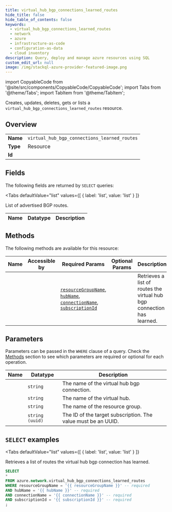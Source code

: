 ```yaml
--- 
title: virtual_hub_bgp_connections_learned_routes
hide_title: false
hide_table_of_contents: false
keywords:
  - virtual_hub_bgp_connections_learned_routes
  - network
  - azure
  - infrastructure-as-code
  - configuration-as-data
  - cloud inventory
description: Query, deploy and manage azure resources using SQL
custom_edit_url: null
image: /img/stackql-azure-provider-featured-image.png
---
```


import CopyableCode from '@site/src/components/CopyableCode/CopyableCode';
import Tabs from '@theme/Tabs';
import TabItem from '@theme/TabItem';

Creates, updates, deletes, gets or lists a <code>virtual_hub_bgp_connections_learned_routes</code> resource.

## Overview
<table><tbody>
<tr><td><b>Name</b></td><td><code>virtual_hub_bgp_connections_learned_routes</code></td></tr>
<tr><td><b>Type</b></td><td>Resource</td></tr>
<tr><td><b>Id</b></td><td><CopyableCode code="azure.network.virtual_hub_bgp_connections_learned_routes" /></td></tr>
</tbody></table>

## Fields

The following fields are returned by `SELECT` queries:

<Tabs
    defaultValue="list"
    values={[
        { label: 'list', value: 'list' }
    ]}
>
<TabItem value="list">

List of advertised BGP routes.

<table>
<thead>
    <tr>
    <th>Name</th>
    <th>Datatype</th>
    <th>Description</th>
    </tr>
</thead>
<tbody>
</tbody>
</table>
</TabItem>
</Tabs>

## Methods

The following methods are available for this resource:

<table>
<thead>
    <tr>
    <th>Name</th>
    <th>Accessible by</th>
    <th>Required Params</th>
    <th>Optional Params</th>
    <th>Description</th>
    </tr>
</thead>
<tbody>
<tr>
    <td><a href="#list"><CopyableCode code="list" /></a></td>
    <td><CopyableCode code="select" /></td>
    <td><a href="#parameter-resourceGroupName"><code>resourceGroupName</code></a>, <a href="#parameter-hubName"><code>hubName</code></a>, <a href="#parameter-connectionName"><code>connectionName</code></a>, <a href="#parameter-subscriptionId"><code>subscriptionId</code></a></td>
    <td></td>
    <td>Retrieves a list of routes the virtual hub bgp connection has learned.</td>
</tr>
</tbody>
</table>

## Parameters

Parameters can be passed in the `WHERE` clause of a query. Check the [Methods](#methods) section to see which parameters are required or optional for each operation.

<table>
<thead>
    <tr>
    <th>Name</th>
    <th>Datatype</th>
    <th>Description</th>
    </tr>
</thead>
<tbody>
<tr id="parameter-connectionName">
    <td><CopyableCode code="connectionName" /></td>
    <td><code>string</code></td>
    <td>The name of the virtual hub bgp connection.</td>
</tr>
<tr id="parameter-hubName">
    <td><CopyableCode code="hubName" /></td>
    <td><code>string</code></td>
    <td>The name of the virtual hub.</td>
</tr>
<tr id="parameter-resourceGroupName">
    <td><CopyableCode code="resourceGroupName" /></td>
    <td><code>string</code></td>
    <td>The name of the resource group.</td>
</tr>
<tr id="parameter-subscriptionId">
    <td><CopyableCode code="subscriptionId" /></td>
    <td><code>string (uuid)</code></td>
    <td>The ID of the target subscription. The value must be an UUID.</td>
</tr>
</tbody>
</table>

## `SELECT` examples

<Tabs
    defaultValue="list"
    values={[
        { label: 'list', value: 'list' }
    ]}
>
<TabItem value="list">

Retrieves a list of routes the virtual hub bgp connection has learned.

```sql
SELECT
*
FROM azure.network.virtual_hub_bgp_connections_learned_routes
WHERE resourceGroupName = '{{ resourceGroupName }}' -- required
AND hubName = '{{ hubName }}' -- required
AND connectionName = '{{ connectionName }}' -- required
AND subscriptionId = '{{ subscriptionId }}' -- required
;
```
</TabItem>
</Tabs>

